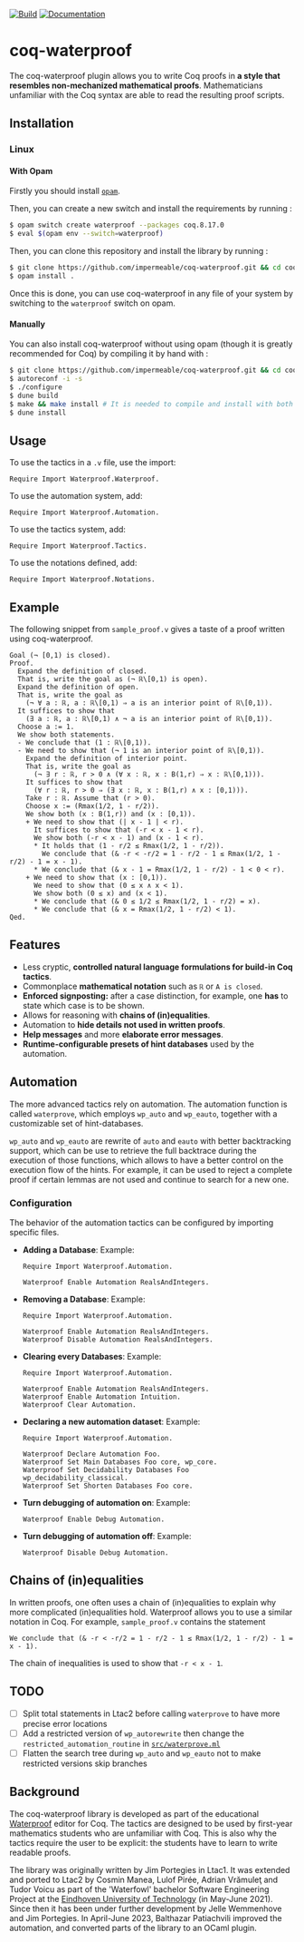 [![Build][build-badge]][build-link]
[![Documentation][documentation-badge]][documentation-link]

[build-badge]: https://github.com/impermeable/coq-waterproof/workflows/Build/badge.svg
[documentation-badge]: https://github.com/impermeable/coq-waterproof/workflows/Documentation/badge.svg

[build-link]: https://github.com/impermeable/coq-waterproof/actions?query=workflow:"Build"
[documentation-link]: https://github.com/impermeable/coq-waterproof/actions?query=workflow:"Documentation"

# coq-waterproof

The coq-waterproof plugin allows you to write Coq proofs in **a style that resembles non-mechanized mathematical proofs**.
Mathematicians unfamiliar with the Coq syntax are able to read the resulting proof scripts.

## Installation

### Linux

#### With Opam

Firstly you should install [`opam`](https://opam.ocaml.org/).

Then, you can create a new switch and install the requirements by running :

```bash
$ opam switch create waterproof --packages coq.8.17.0
$ eval $(opam env --switch=waterproof)
```

Then, you can clone this repository and install the library by running :

```bash
$ git clone https://github.com/impermeable/coq-waterproof.git && cd coq-waterproof
$ opam install .
```

Once this is done, you can use coq-waterproof in any file of your system by switching to the `waterproof` switch on opam.

#### Manually

You can also install coq-waterproof without using opam (though it is greatly recommended for Coq) by compiling it by hand with :

```bash
$ git clone https://github.com/impermeable/coq-waterproof.git && cd coq-waterproof
$ autoreconf -i -s
$ ./configure
$ dune build
$ make && make install # It is needed to compile and install with both `dune` and `make`
$ dune install
```

## Usage
To use the tactics in a `.v` file, use the import:
```coq
Require Import Waterproof.Waterproof.
```

To use the automation system, add:
```coq
Require Import Waterproof.Automation.
```

To use the tactics system, add:
```coq
Require Import Waterproof.Tactics.
```

To use the notations defined, add:
```coq
Require Import Waterproof.Notations.
```

## Example
The following snippet from `sample_proof.v` gives a taste of a proof written using coq-waterproof.
```coq
Goal (¬ [0,1) is closed).
Proof.
  Expand the definition of closed.
  That is, write the goal as (¬ ℝ\[0,1) is open).
  Expand the definition of open.
  That is, write the goal as 
    (¬ ∀ a : ℝ, a : ℝ\[0,1) ⇒ a is an interior point of ℝ\[0,1)).
  It suffices to show that
    (∃ a : ℝ, a : ℝ\[0,1) ∧ ¬ a is an interior point of ℝ\[0,1)).
  Choose a := 1.
  We show both statements.
  - We conclude that (1 : ℝ\[0,1)).
  - We need to show that (¬ 1 is an interior point of ℝ\[0,1)).
    Expand the definition of interior point.
    That is, write the goal as
      (¬ ∃ r : ℝ, r > 0 ∧ (∀ x : ℝ, x : B(1,r) ⇒ x : ℝ\[0,1))).
    It suffices to show that
      (∀ r : ℝ, r > 0 ⇒ (∃ x : ℝ, x : B(1,r) ∧ x : [0,1))).
    Take r : ℝ. Assume that (r > 0).
    Choose x := (Rmax(1/2, 1 - r/2)).
    We show both (x : B(1,r)) and (x : [0,1)).
    + We need to show that (| x - 1 | < r).
      It suffices to show that (-r < x - 1 < r).
      We show both (-r < x - 1) and (x - 1 < r).
      * It holds that (1 - r/2 ≤ Rmax(1/2, 1 - r/2)).
        We conclude that (& -r < -r/2 = 1 - r/2 - 1 ≤ Rmax(1/2, 1 - r/2) - 1 = x - 1).
      * We conclude that (& x - 1 = Rmax(1/2, 1 - r/2) - 1 < 0 < r).
    + We need to show that (x : [0,1)).
      We need to show that (0 ≤ x ∧ x < 1).
      We show both (0 ≤ x) and (x < 1).
      * We conclude that (& 0 ≤ 1/2 ≤ Rmax(1/2, 1 - r/2) = x).
      * We conclude that (& x = Rmax(1/2, 1 - r/2) < 1).
Qed.
```

## Features

* Less cryptic, **controlled natural language formulations for build-in Coq tactics**.
* Commonplace **mathematical notation** such as `ℝ` or `A is closed`.
* **Enforced signposting:** after a case distinction, for example, one **has** to state which case is to be shown.
* Allows for reasoning with **chains of (in)equalities**.
* Automation to **hide details not used in written proofs**.
* **Help messages** and more **elaborate error messages**.
* **Runtime-configurable presets of hint databases** used by the automation.

## Automation

The more advanced tactics rely on automation. The automation function is called `waterprove`, which employs `wp_auto` and `wp_eauto`, together with a customizable set of hint-databases.

`wp_auto` and `wp_eauto` are rewrite of `auto` and `eauto` with better backtracking support, which can be use to retrieve the full backtrace during the execution of those functions, which allows to have a better control on the execution flow of the hints. For example, it can be used to reject a complete proof if certain lemmas are not used and continue to search for a new one.  

### Configuration

The behavior of the automation tactics can be configured by importing specific files.

* **Adding a Database**: Example:
    ```coq
    Require Import Waterproof.Automation.

    Waterproof Enable Automation RealsAndIntegers.
    ```

* **Removing a Database**: Example:
    ```coq
    Require Import Waterproof.Automation.

    Waterproof Enable Automation RealsAndIntegers.
    Waterproof Disable Automation RealsAndIntegers.
    ```

* **Clearing every Databases**: Example:
    ```coq
    Require Import Waterproof.Automation.

    Waterproof Enable Automation RealsAndIntegers.
    Waterproof Enable Automation Intuition.
    Waterproof Clear Automation.
    ```

* **Declaring a new automation dataset**: Example:
  ```coq
  Require Import Waterproof.Automation.
  
  Waterproof Declare Automation Foo.
  Waterproof Set Main Databases Foo core, wp_core.
  Waterproof Set Decidability Databases Foo wp_decidability_classical.
  Waterproof Set Shorten Databases Foo core.
  ```

* **Turn debugging of automation on**: Example:
  ```coq
  Waterproof Enable Debug Automation.
  ```

* **Turn debugging of automation off**: Example:
  ```coq
  Waterproof Disable Debug Automation.
  ```

## Chains of (in)equalities
In written proofs, one often uses a chain of (in)equalities to explain why more complicated (in)equalities hold.
Waterproof allows you to use a similar notation in Coq.
For example, `sample_proof.v` contains the statement

```coq
We conclude that (& -r < -r/2 = 1 - r/2 - 1 ≤ Rmax(1/2, 1 - r/2) - 1 = x - 1).
```
The chain of inequalities is used to show that `-r < x - 1`.

## TODO

- [ ] Split total statements in Ltac2 before calling `waterprove` to have more precise error locations
- [ ] Add a restricted version of `wp_autorewrite` then change the `restricted_automation_routine` in [`src/waterprove.ml`](src/waterprove.ml)
- [ ] Flatten the search tree during `wp_auto` and `wp_eauto` not to make restricted versions skip branches

## Background

The coq-waterproof library is developed as part of the educational [Waterproof](https://github.com/impermeable/waterproof) editor for Coq.
The tactics are designed to be used by first-year mathematics students who are unfamiliar with Coq. This is also why the tactics require the user to be explicit: the students have to learn to write readable proofs.

The library was originally written by Jim Portegies in Ltac1. It was extended and ported to Ltac2 by Cosmin Manea, Lulof Pirée, Adrian Vrămuleţ and Tudor Voicu as part of the 'Waterfowl' bachelor Software Engineering Project at the [Eindhoven University of Technology](https://www.tue.nl/en/) (in May-June 2021). Since then it has been under further development by Jelle Wemmenhove and Jim Portegies. In April-June 2023, Balthazar Patiachvili improved the automation, and converted parts of the library to an OCaml plugin.
